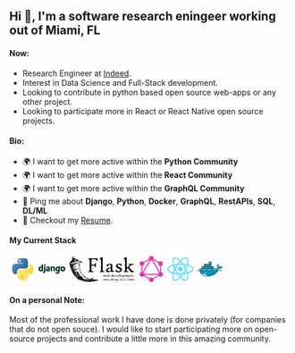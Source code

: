 ## Hi 👋, I'm a software research eningeer working out of Miami, FL

#### Now:

- Research Engineer at [Indeed](https://indeed.com).
- Interest in Data Science and Full-Stack development.
- Looking to contribute in python based open source web-apps or any other project.
- Looking to participate more in React or React Native open source projects.

#### Bio:

- 🌍 I want to get more active within the **Python Community**
- 🌍 I want to get more active within the **React Community**
- 🌍 I want to get more active within the **GraphQL Community**
- 💬 Ping me about **Django**, **Python**, **Docker**, **GraphQL**, **RestAPIs**, **SQL**, **DL/ML**
- 📝 Checkout my [Resume](files/Miguel_A_Chevres_Lopez_Resume.PDF).

#### My Current Stack

<img height="48" src="img/python-original.svg" alt="python"> <img height="48" src="img/django-plain-wordmark.svg" alt="Django"> <img height="48" src="img/flask-logo.png" alt="Flask"> <img height="48" src="img/GraphQL_Logo1.png" alt="GraphQL"> <img height="48" src="img/react-original.svg" alt="React"> <img height="48" src="img/docker-original1.svg" alt="Docker">

#### On a personal Note:

Most of the professional work I have done is done privately (for companies that do not open souce). I would like to start participating more on open-source projects and contribute a little more in this amazing community.
